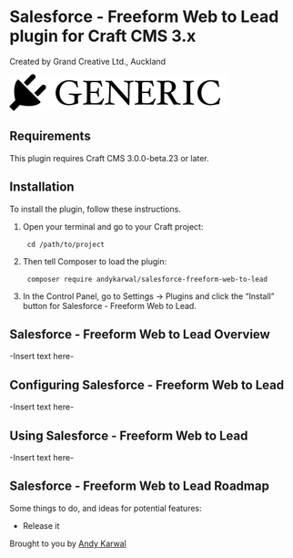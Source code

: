 # Salesforce - Freeform Web to Lead plugin for Craft CMS 3.x

Created by Grand Creative Ltd., Auckland

![Screenshot](resources/img/plugin-logo.png)

## Requirements

This plugin requires Craft CMS 3.0.0-beta.23 or later.

## Installation

To install the plugin, follow these instructions.

1. Open your terminal and go to your Craft project:

        cd /path/to/project

2. Then tell Composer to load the plugin:

        composer require andykarwal/salesforce-freeform-web-to-lead

3. In the Control Panel, go to Settings → Plugins and click the “Install” button for Salesforce - Freeform Web to Lead.

## Salesforce - Freeform Web to Lead Overview

-Insert text here-

## Configuring Salesforce - Freeform Web to Lead

-Insert text here-

## Using Salesforce - Freeform Web to Lead

-Insert text here-

## Salesforce - Freeform Web to Lead Roadmap

Some things to do, and ideas for potential features:

* Release it

Brought to you by [Andy Karwal](andykarwal.com)
